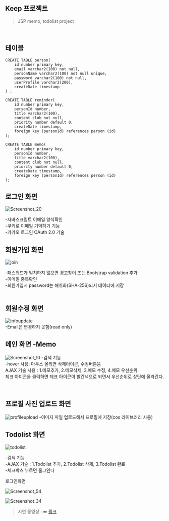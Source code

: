 ## Keep 프로젝트
> JSP memo, todolist project
</br>




테이블
-------
```
CREATE TABLE person(
	id number primary key,  
    email varchar2(100) not null,
    personName varchar2(100) not null unique,
    password varchar2(100) not null,
    userProfile varchar2(200),
    createDate timestamp
) ;

CREATE TABLE reminder(
	id number primary key,
    personId number,
    title varchar2(100),
    content clob not null, 
    priority number default 0,
    createDate timestamp,
    foreign key (personId) references person (id)
);

CREATE TABLE memo(
	id number primary key,
    personId number,
    title varchar2(100),
    content clob not null, 
    priority number default 0,
    createDate timestamp,
    foreign key (personId) references person (id)
);

```




로그인 화면
---------
![Screenshot_20](https://user-images.githubusercontent.com/59248999/88126991-ad28e100-cc0d-11ea-8bb1-58fd4fdcc3ae.png)

-자바스크립트 이메일 양식확인<br>
-쿠키로 이메일 기억하기 기능<br>
-카카오 로그인 OAuth 2.0 기술<br>


회원가입 화면
-----------
![join](https://user-images.githubusercontent.com/59248999/87901649-901bd300-ca92-11ea-91ae-acc816e66c3a.png)

-패스워드가 일치하지 않으면 경고창이 뜨는 Bootstrap validation 추가 <br>
-이메일 중복확인 <br>
-회원가입시 password는 해쉬화(SHA-256)되서 데이터에 저장 <br>
<br>




회원수정 화면
-----------
![infoupdate](https://user-images.githubusercontent.com/59248999/87901671-9e69ef00-ca92-11ea-963f-cc3c36cafb9b.png)
<br>
-Email은 변경하지 못함(read only)

메인 화면 -Memo
-----------
![Screenshot_10](https://user-images.githubusercontent.com/59248999/88127051-caf64600-cc0d-11ea-987a-9a7c371fbedd.png)
-검색 기능 <br>
-hover 사용: 마우스 올리면 삭제아이콘, 수정버튼뜸 <br>
AJAX 기술 사용 : 1.메모추가, 2.메모삭제, 3.메모 수정, 4.메모 우선순위 <br>
체크 아이콘을 클릭하면 체크 아이콘이 빨간색으로 되면서 우선순위로 상단에 올라간다. <br> 


<br>


프로필 사진 업로드 화면
----------
![profileupload](https://user-images.githubusercontent.com/59248999/87901678-a164df80-ca92-11ea-98c6-19c2f327fed0.png)
-이미지 파일 업로드해서 프로필에 저장(cos 라이브러리 사용)

Todolist 화면
------------
![todolist](https://user-images.githubusercontent.com/59248999/87901682-a2960c80-ca92-11ea-959a-3a217cc0452f.png)

-검색 기능 <br>
-AJAX 기술 : 1.Todolist 추가, 2.Todolist 삭제, 3.Todolist 완료 <br>
-체크박스 누르면 줄그인다 <br>


로그인화면


![Screenshot_54](https://user-images.githubusercontent.com/59248999/88127141-f5480380-cc0d-11ea-9abd-71e21b4531de.png)







![Screenshot_34](https://user-images.githubusercontent.com/59248999/88127087-dba6bc00-cc0d-11ea-8db9-fbaa5034091d.png)





> 시연 동영상 : ➡️ [링크](https://www.youtube.com/watch?v=oulEecwtBwM)

